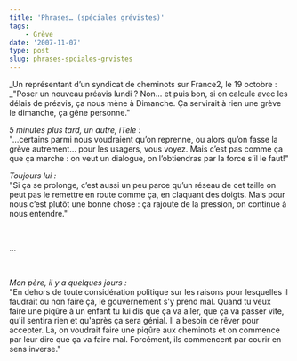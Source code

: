```yaml
---
title: 'Phrases… (spéciales grévistes)'
tags:
    - Grève
date: '2007-11-07'
type: post
slug: phrases-spciales-grvistes
---
```


_Un représentant d&#x2019;un syndicat de cheminots sur France2, le 19 octobre&nbsp;:  
_&quot;Poser un nouveau préavis lundi&nbsp;? Non… et puis bon, si on calcule avec les délais de préavis, ça nous mène à Dimanche. &#xC7;a servirait à rien une grève le dimanche, ça gêne personne.&quot;

_5 minutes plus tard, un autre, iTele&nbsp;:_  
&quot;…certains parmi nous voudraient qu&#x2019;on reprenne, ou alors qu&#x2019;on fasse la grève autrement… pour les usagers, vous voyez. Mais c&#x2019;est pas comme ça que ça marche&nbsp;: on veut un dialogue, on l&#x2019;obtiendras par la force s&#x2019;il le faut!&quot;

_Toujours lui&nbsp;:_  
&quot;Si ça se prolonge, c&#x2019;est aussi un peu parce qu&#x2019;un réseau de cet taille on peut pas le remettre en route comme ça, en claquant des doigts. Mais pour nous c&#x2019;est plut&#xF4;t une bonne chose&nbsp;: ça rajoute de la pression, on continue à nous entendre.&quot;

&#xA0;

…

&#xA0;

_Mon père, il y a quelques jours&nbsp;:_  
&quot;En dehors de toute considération politique sur les raisons pour lesquelles il faudrait ou non faire ça, le gouvernement s'y prend mal. Quand tu veux faire une piq&#xFB;re à un enfant tu lui dis que ça va aller, que ça va passer vite, qu'il sentira rien et qu'après ça sera génial. Il a besoin de rêver pour accepter. Là, on voudrait faire une piq&#xFB;re aux cheminots et on commence par leur dire que ça va faire mal. Forcément, ils commencent par courir en sens inverse.&quot;
